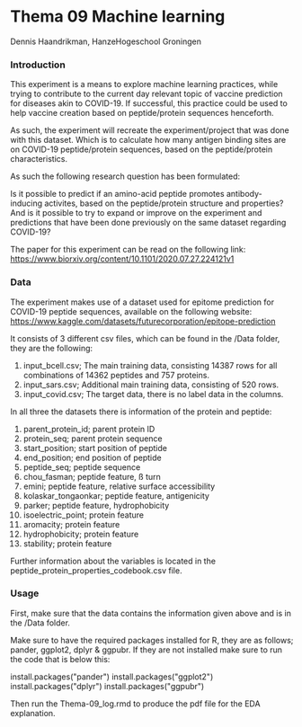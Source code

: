 # Thema 09 Machine learning
Dennis Haandrikman,
HanzeHogeschool Groningen


### Introduction

This experiment is a means to explore machine learning practices,
while trying to contribute to the current day relevant topic of vaccine prediction for diseases akin to COVID-19.
If successful, this practice could be used to help vaccine creation based on peptide/protein sequences henceforth.

As such, the experiment will recreate the experiment/project that was done with this dataset.
Which is to calculate how many antigen binding sites are on COVID-19 peptide/protein sequences, based on the peptide/protein characteristics.

As such the following research question has been formulated:

Is it possible to predict if an amino-acid peptide promotes antibody-inducing activites, based on the peptide/protein structure and properties?
And is it possible to try to expand or improve on the experiment and predictions that have been done previously on the same dataset regarding COVID-19?

The paper for this experiment can be read on the following link: https://www.biorxiv.org/content/10.1101/2020.07.27.224121v1


### Data

The experiment makes use of a dataset used for epitome prediction for COVID-19 peptide sequences,
available on the following website:
https://www.kaggle.com/datasets/futurecorporation/epitope-prediction

It consists of 3 different csv files, which can be found in the /Data folder, they are the following:
1. input_bcell.csv; The main training data, consisting 14387 rows for all combinations of 14362 peptides and 757 proteins.
2. input_sars.csv; Additional main training data, consisting of 520 rows.
3. input_covid.csv; The target data, there is no label data in the columns.

In all three the datasets there is information of the protein and peptide:
1. parent_protein_id; parent protein ID
2. protein_seq; parent protein sequence
3. start_position; start position of peptide
4. end_position; end position of peptide
5. peptide_seq; peptide sequence 
6. chou_fasman; peptide feature, ß turn
7. emini; peptide feature, relative surface accessibility
8. kolaskar_tongaonkar; peptide feature, antigenicity
9. parker; peptide feature, hydrophobicity
10. isoelectric_point; protein feature
11. aromacity; protein feature
12. hydrophobicity; protein feature
13. stability; protein feature 

Further information about the variables is located in the peptide_protein_properties_codebook.csv file.

### Usage

First, make sure that the data contains the information given above and is in the /Data folder.

Make sure to have the required packages installed for R, they are as follows; pander, ggplot2, dplyr & ggpubr.
If they are not installed make sure to run the code that is below this:

install.packages("pander")
install.packages("ggplot2")
install.packages("dplyr")
install.packages("ggpubr")


Then run the Thema-09_log.rmd to produce the pdf file for the EDA explanation.

### 